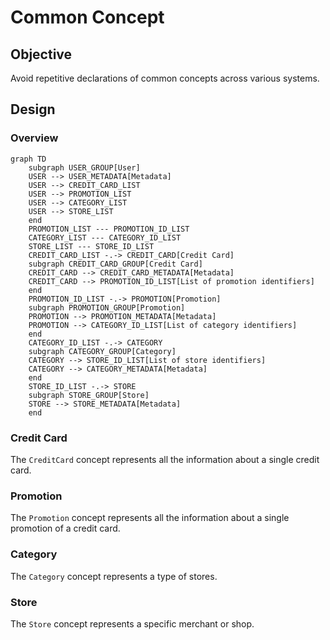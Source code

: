 # Common Concept

## Objective

Avoid repetitive declarations of common concepts across various systems.

## Design

### Overview

```mermaid
graph TD
    subgraph USER_GROUP[User]
    USER --> USER_METADATA[Metadata]
    USER --> CREDIT_CARD_LIST
    USER --> PROMOTION_LIST
    USER --> CATEGORY_LIST
    USER --> STORE_LIST
    end
    PROMOTION_LIST --- PROMOTION_ID_LIST
    CATEGORY_LIST --- CATEGORY_ID_LIST
    STORE_LIST --- STORE_ID_LIST
    CREDIT_CARD_LIST -.-> CREDIT_CARD[Credit Card]
    subgraph CREDIT_CARD_GROUP[Credit Card]
    CREDIT_CARD --> CREDIT_CARD_METADATA[Metadata]
    CREDIT_CARD --> PROMOTION_ID_LIST[List of promotion identifiers]
    end
    PROMOTION_ID_LIST -.-> PROMOTION[Promotion]
    subgraph PROMOTION_GROUP[Promotion]
    PROMOTION --> PROMOTION_METADATA[Metadata]
    PROMOTION --> CATEGORY_ID_LIST[List of category identifiers]
    end
    CATEGORY_ID_LIST -.-> CATEGORY
    subgraph CATEGORY_GROUP[Category]
    CATEGORY --> STORE_ID_LIST[List of store identifiers]
    CATEGORY --> CATEGORY_METADATA[Metadata]
    end
    STORE_ID_LIST -.-> STORE
    subgraph STORE_GROUP[Store]
    STORE --> STORE_METADATA[Metadata]
    end
```

### Credit Card

The `CreditCard` concept represents all the information about a single credit card.

### Promotion

The `Promotion` concept represents all the information about a single promotion of a credit card.

### Category

The `Category` concept represents a type of stores.

### Store

The `Store` concept represents a specific merchant or shop.
